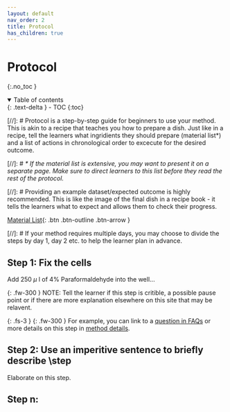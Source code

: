 ```yaml
---
layout: default
nav_order: 2
title: Protocol
has_children: true
---
```

# Protocol

{:.no_toc }

<details open markdown="block">
  <summary>
    Table of contents
  </summary>
  {: .text-delta }
  - TOC
{:toc}
</details>

[//]: # Protocol is a step-by-step guide for beginners to use your method. This is akin to a recipe that teaches you how to prepare a dish. Just like in a recipe, tell the learners what ingridients they should prepare (material list*) and a list of actions in chronological order to excecute for the desired outcome.

[//]: # *\* If the material list is extensive, you may want to present it on a separate page. Make sure to direct learners to this list before they read the rest of the protocol.*

[//]: # Providing an example dataset/expected outcome is highly recommended. This is like the image of the final dish in a recipe book - it tells the learners what to expect and allows them to check their progress.

[Material List](./material-list.md){: .btn .btn-outline .btn-arrow }

[//]: # If your method requires multiple days, you may choose to divide the steps by day 1, day 2 etc. to help the learner plan in advance.

## Step 1: Fix the cells

Add 250 $\mu$ l of 4% Paraformaldehyde into the well...

{: .fw-300 }
NOTE: Tell the learner if this step is critible, a possible pause point or if there are more explanation elsewhere on this site that may be relavent.

{: .fs-3 }
{: .fw-300 }
For example, you can link to a [question in FAQs](../faqs.md) or more details on this step in [method details](../method-details.md).

## Step 2:  Use an imperitive sentence to briefly describe \step

Elaborate on this step. 

## Step n:  